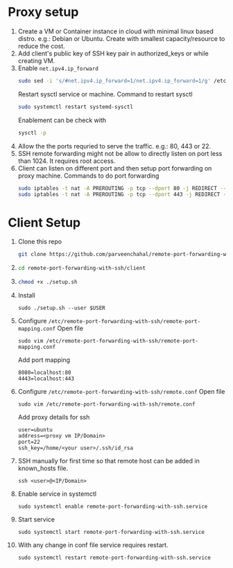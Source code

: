 # Proxy setup
1. Create a VM or Container instance in cloud with minimal linux based distro. e.g.: Debian or Ubuntu.
   Create with smallest capacity/resource to reduce the cost.
1. Add client's public key of SSH key pair in authorized_keys or while creating VM.
1. Enable `net.ipv4.ip_forward`
   ```sh
   sudo sed -i 's/#net.ipv4.ip_forward=1/net.ipv4.ip_forward=1/g' /etc/sysctl.conf
   ```
   Restart sysctl service or machine.
   Command to restart sysctl
   ```sh
   sudo systemctl restart systemd-sysctl
   ```
   Enablement can be check with
   ```sh
   sysctl -p
   ```
1. Allow the the ports requried to serve the traffic. e.g.: 80, 443 or 22.
1. SSH remote forwarding might not be allow to directly listen on port less than 1024. It requires root access.
1. Client can listen on different port and then setup port forwarding on proxy machine.
   Commands to do port forwarding
   ```sh
   sudo iptables -t nat -A PREROUTING -p tcp --dport 80 -j REDIRECT --to-ports 8080 # In client we can map 8080:localhost:80
   sudo iptables -t nat -A PREROUTING -p tcp --dport 443 -j REDIRECT --to-ports 4443 # # In client we can map 4443:localhost:443
   ```

# Client Setup
1. Clone this repo
   ```sh
   git clone https://github.com/parveenchahal/remote-port-forwarding-with-ssh.git
   ```
1. ```sh
   cd remote-port-forwarding-with-ssh/client
   ```
1. ```sh
   chmod +x ./setup.sh
   ```
1. Install
   ```
   sudo ./setup.sh --user $USER
   ```
1. Configure `/etc/remote-port-forwarding-with-ssh/remote-port-mapping.conf`
   Open file
   ```
   sudo vim /etc/remote-port-forwarding-with-ssh/remote-port-mapping.conf 
   ```
   Add port mapping
   ```
   8080=localhost:80
   4443=localhost:443
   ```
1. Configure `/etc/remote-port-forwarding-with-ssh/remote.conf`
   Open file
   ```
   sudo vim /etc/remote-port-forwarding-with-ssh/remote.conf
   ```
   Add proxy details for ssh
   ```
   user=ubuntu
   address=<proxy vm IP/Domain>
   port=22
   ssh_key=/home/<your user>/.ssh/id_rsa
   ```
1. SSH manually for first time so that remote host can be added in known_hosts file.
   ```
   ssh <user>@<IP/Domain>
   ```
1. Enable service in systemctl
   ```
   sudo systemctl enable remote-port-forwarding-with-ssh.service
   ```
1. Start service
   ```
   sudo systemctl start remote-port-forwarding-with-ssh.service
   ```
1. With any change in conf file service requires restart.
   ```
   sudo systemctl restart remote-port-forwarding-with-ssh.service
   ```

